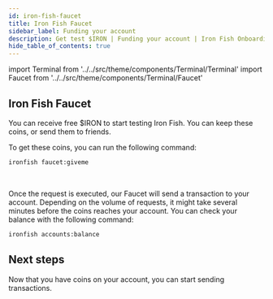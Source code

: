 ```yaml
---
id: iron-fish-faucet
title: Iron Fish Faucet
sidebar_label: Funding your account
description: Get test $IRON | Funding your account | Iron Fish Onboarding
hide_table_of_contents: true
---
```


import Terminal from '../../src/theme/components/Terminal/Terminal'
import Faucet from '../../src/theme/components/Terminal/Faucet'

## Iron Fish Faucet

You can receive free $IRON to start testing Iron Fish. You can keep these coins, or send them to friends.

To get these coins, you can run the following command:
```sh
ironfish faucet:giveme
```

<Terminal command={Faucet} />
<br />

Once the request is executed, our Faucet will send a transaction to your account. Depending on the volume of requests, it might take several minutes before the coins reaches your account. You can check your balance with the following command:
```sh
ironfish accounts:balance
```

## Next steps

Now that you have coins on your account, you can start sending transactions.
